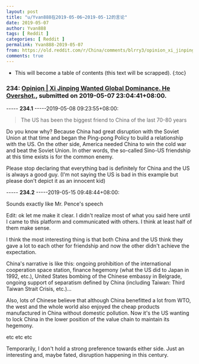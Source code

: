 ```yaml
---
layout: post
title: "u/Yvan888在2019-05-06~2019-05-12的言论"
date: 2019-05-07
author: Yvan888
tags: [ Reddit ]
categories: [ Reddit ]
permalink: Yvan888-2019-05-07
from: https://old.reddit.com/r/China/comments/blrry3/opinion_xi_jinping_wanted_global_dominance_he/
comments: true
---
```


* This will become a table of contents (this text will be scrapped).
{:toc}

### 234: [Opinion | Xi Jinping Wanted Global Dominance. He Overshot.](https://old.reddit.com/r/China/comments/blrry3/opinion_xi_jinping_wanted_global_dominance_he/), submitted on 2019-05-07 23:04:41+08:00.

----- __234.1__ -----2019-05-08 09:23:55+08:00:

> The US has been the biggest friend to China of the last 70-80 years

Do you know why? Because China had great disruption with the Soviet Union at that time and began the Ping-pong Policy to build a relationship with the US. On the other side, America needed China to win the cold war and beat the Soviet Union. In other words, the so-called Sino-US friendship at this time exists is for the common enemy. 

Please stop declaring that everything bad is definitely for China and the US is always a good guy. (I'm not saying the US is bad in this example but please don't depict it as an innocent kid)

----- __234.2__ -----2019-05-15 09:48:44+08:00:

Sounds exactly like Mr. Pence's speech

Edit: ok let me make it clear. I didn't realize most of what you said here until I came to this platform and communicated with others. I think at least half of them make sense.

I think the most interesting thing is that both China and the US think they gave a lot to each other for friendship and now the other didn't achieve the expectation. 

China's narrative is like this: ongoing prohibition of the international cooperation space station, finance hegemony (what the US did to Japan in 1992, etc.), United States bombing of the Chinese embassy in Belgrade, ongoing support of separatism defined by China (including Taiwan: Third Taiwan Strait Crisis, etc.)... 

Also, lots of Chinese believe that although China benefitted a lot from WTO, the west and the whole world also enjoyed the cheap products manufactured in China without domestic pollution. Now it's the US wanting to lock China in the lower position of the value chain to maintain its hegemony. 

etc etc etc

Temporarily, I don't hold a strong preference towards either side. Just an interesting and, maybe fated, disruption happening in this century.

